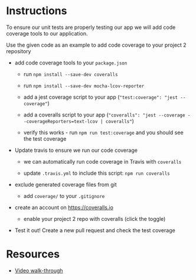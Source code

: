 # Instructions

To ensure our unit tests are properly testing our app we will add code coverage tools to our application.

Use the given code as an example to add code coverage to your project 2 repository

- add code coverage tools to your `package.json`

  - run `npm install --save-dev coveralls`

  - run `npm install --save-dev mocha-lcov-reporter`

  - add a jest coverage script to your app (`"test:coverage": "jest --coverage"`)

  - add a coveralls script to your app (`"coveralls": "jest --coverage --coverageReporters=text-lcov | coveralls"`)

  - verify this works - run `npm run test:coverage` and you should see the test coverage

- Update travis to ensure we run our code coverage

  - we can automatically run code coverage in Travis with `coveralls`

  - update `.travis.yml` to include this script: `npm run coveralls`

- exclude generated coverage files from git

  - add `coverage/` to your `.gitignore`

- create an account on https://coveralls.io

  - enable your project 2 repo with coveralls (click the toggle)

- Test it out! Create a new pull request and check the test coverage

# Resources

- [Video walk-through](https://www.youtube.com/watch?v=bt1iOy9lv0U)
